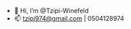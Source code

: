 - 👋 Hi, I’m @Tzipi-Winefeld
- 📫 tzipi974@gmail.com | 0504128974

<!---
Tzipi-Winefeld/Tzipi-Winefeld is a ✨ special ✨ repository because its `README.md` (this file) appears on your GitHub profile.
You can click the Preview link to take a look at your changes.
--->

